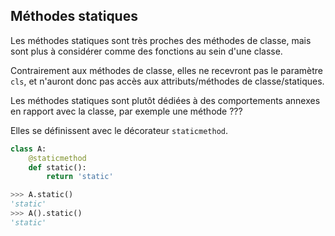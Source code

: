 ## Méthodes statiques

Les méthodes statiques sont très proches des méthodes de classe, mais sont plus à considérer comme des fonctions au sein d'une classe.

Contrairement aux méthodes de classe, elles ne recevront pas le paramètre `cls`, et n'auront donc pas accès aux attributs/méthodes de classe/statiques.

Les méthodes statiques sont plutôt dédiées à des comportements annexes en rapport avec la classe, par exemple une méthode ???

Elles se définissent avec le décorateur `staticmethod`.

```python
class A:
    @staticmethod
    def static():
        return 'static'
```

```python
>>> A.static()
'static'
>>> A().static()
'static'
```
